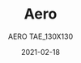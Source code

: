 ---
designer: "Daniele Lo Scalzo Moscheri"
description: "Aero%20is%20a%20table%20with%20generous%20dimensions%2C%20simple%20in%20appearance%20but%20with%20a%20strong%20character.%20A%20steel%20cover%20splitted%20in%20two%20shells%20hides%20a%20central%20square%20base%20with%20rounded%20corners%20combined%20with%20a%20refined%20glass%20or%20solid%20laminate%20top."
image_primary: "img/Aero_TAE_130x130_01_zoom.jpg"
image_secondary: "img/Aero_TAE_130x130_02_zoom.jpg"
manufacturer: "Pedrali"
href: "https://www.pedrali.it/en/products/catalog/Table-AERO-TAE_130X130/"
subtitle: "AERO TAE_130X130"
tags: 
  - "Pedrali"
  - "Tables"
title: "Aero"
category: "Tables"
slug: "/manufacturers/pedrali/tables/daniele-lo-scalzo-moscheri-aero"
date: "2021-02-18"
---
